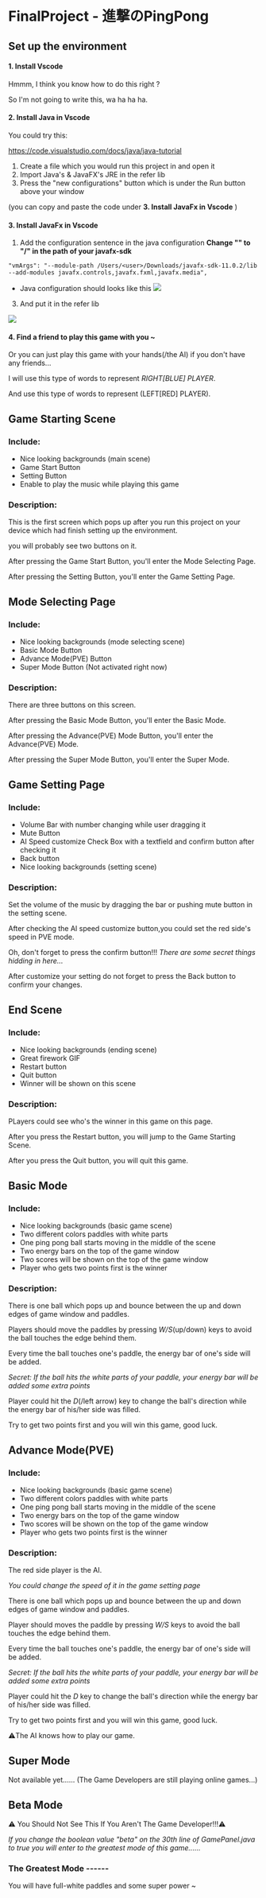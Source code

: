 # FinalProject - 進撃のPingPong



## Set up the environment
#### 1. Install Vscode 
Hmmm, I think you know how to do this right ?

So I'm not going to write this, wa ha ha ha.



#### 2. Install Java in Vscode 
You could try this:

   https://code.visualstudio.com/docs/java/java-tutorial

1. Create a file which you would run this project in and open it 
2. Import Java's & JavaFX's JRE in the refer lib
3. Press the "new configurations" button which is under the Run button above your window 

(you can copy and paste the code under __3. Install JavaFx in Vscode__ )


#### 3. Install JavaFx in Vscode 
1. Add the configuration sentence in the java configuration
   __Change "\" to "/" in the path of your javafx-sdk__
```
"vmArgs": "--module-path /Users/<user>/Downloads/javafx-sdk-11.0.2/lib --add-modules javafx.controls,javafx.fxml,javafx.media",
```

* Java configuration should looks like this
![](https://i.imgur.com/sfXtJg8.png)



3.  And put it in the refer lib

![](https://i.imgur.com/7xCGvRb.png)


#### 4. Find a friend to play this game with you ~

Or you can just play this game with your hands(/the AI) if you don't have any friends...

I will use this type of words to represent *RIGHT[BLUE] PLAYER*.

And use this type of words to represent (LEFT[RED] PLAYER).





## Game Starting Scene
### Include:
+ Nice looking backgrounds (main scene)
+ Game Start Button
+ Setting Button
+ Enable to play the music while playing this game

### Description:
This is the first screen which pops up after you run this project on your device which had finish setting up the environment.

you will probably see two buttons on it.

After pressing the Game Start Button, you'll enter the Mode Selecting Page.

After pressing the Setting Button, you'll enter the Game Setting Page.







## Mode Selecting Page
### Include:
+ Nice looking backgrounds (mode selecting scene)
+ Basic Mode Button
+ Advance Mode(PVE) Button
+ Super Mode Button (Not activated right now)

### Description:
There are three buttons on this screen.

After pressing the Basic Mode Button, you'll enter the Basic Mode.

After pressing the Advance(PVE) Mode Button, you'll enter the Advance(PVE) Mode.

After pressing the Super Mode Button, you'll enter the Super Mode.






## Game Setting Page
### Include:
+ Volume Bar with number changing while user dragging it
+ Mute Button
+ AI Speed customize Check Box with a textfield and confirm button after checking it
+ Back button
+ Nice looking backgrounds (setting scene)

### Description:
Set the volume of the music by dragging the bar or pushing mute button in the setting scene.

After checking the AI speed customize button,you could set the red side's speed in PVE mode.

Oh, don't forget to press the confirm button!!!
  *There are some secret things hidding in here...*
  
After customize your setting do not forget to press the Back button to confirm your changes.





## End Scene
### Include:
+ Nice looking backgrounds (ending scene)
+ Great firework GIF
+ Restart button
+ Quit button
+ Winner will be shown on this scene

### Description:
PLayers could see who's the winner in this game on this page.

After you press the Restart button, you will jump to the Game Starting Scene.

After you press the Quit button, you will quit this game.













## Basic Mode 
### Include:
+ Nice looking backgrounds (basic game scene)
+ Two different colors paddles with white parts
+ One ping pong ball starts moving in the middle of the scene
+ Two energy bars on the top of the game window 
+ Two scores will be shown on the top of the game window
+ Player who gets two points first is the winner

### Description:

There is one ball which pops up and bounce between the up and down edges of game window and paddles.

Players should move the paddles by pressing *W/S*(up/down) keys to avoid the ball touches the edge behind them.

Every time the ball touches one's paddle, the energy bar of one's side will be added.

*Secret: If the ball hits the white parts of your paddle, your energy bar will be added some extra points*

Player could hit the *D*(/left arrow) key to change the ball's direction while the energy bar of his/her side was filled.

Try to get two points first and you will win this game, good luck.










## Advance Mode(PVE) 
### Include:
+ Nice looking backgrounds (basic game scene)
+ Two different colors paddles with white parts
+ One ping pong ball starts moving in the middle of the scene
+ Two energy bars on the top of the game window 
+ Two scores will be shown on the top of the game window
+ Player who gets two points first is the winner


### Description:
The red side player is the AI.

*You could change the speed of it in the game setting page*

There is one ball which pops up and bounce between the up and down edges of game window and paddles.

Player should moves the paddle by pressing *W/S* keys to avoid the ball touches the edge behind them.

Every time the ball touches one's paddle, the energy bar of one's side will be added.

*Secret: If the ball hits the white parts of your paddle, your energy bar will be added some extra points*

Player could hit the *D* key to change the ball's direction while the energy bar of his/her side was filled.

Try to get two points first and you will win this game, good luck.

⚠️The AI knows how to play our game. 





## Super Mode 
Not available yet......
(The Game Developers are still playing online games...)








## Beta Mode 
:warning: You Should Not See This If You Aren't The Game Developer!!!:warning:

*If you change the boolean value "beta" on the 30th line of GamePanel.java to true you will enter to the greatest mode of this game......* 
### The Greatest Mode ------
You will have full-white paddles and some super power ~






